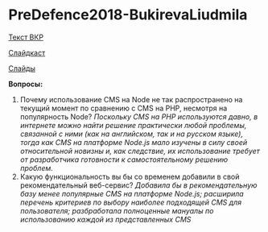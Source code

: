 # PreDefence2018-BukirevaLiudmila

[Текст ВКР](https://drive.google.com/file/d/1Qxg6SzRNfEI9t1-K8F2TB5fwo82Hy7v1/view?usp=sharing)

[Слайдкаст](https://youtu.be/Jq1T2jd8-Ec)

[Слайды](https://drive.google.com/file/d/1n8J8MUxQBjmbIQ2SvMtE8cKJvbkojLcQ/view?usp=sharing)  

**Вопросы:**
1. Почему использование CMS на Node не так распространено на текущий момент по сравнению с CMS на PHP, несмотря на популярность Node?
_Поскольку CMS на PHP используются давно, в интернете можно найти решение практически любой проблемы, связанной с ними (как на английском, так и на русском языке), тогда как CMS на платформе Node.js мало изучены в силу своей относительной новизны и, как следствие, их использование требует от разработчика готовности к самостоятельному решению проблем._
1. Какую функциональность вы бы со временем добавили в свой рекомендательный веб-сервис?
_Добавила бы в рекомендательную базу менее популярные CMS на платформе Node.js; расширила перечень критериев по выбору наиболее подходящей CMS для пользователя; разбработала полноценные мануалы по использованию каждой из представленных CMS_
